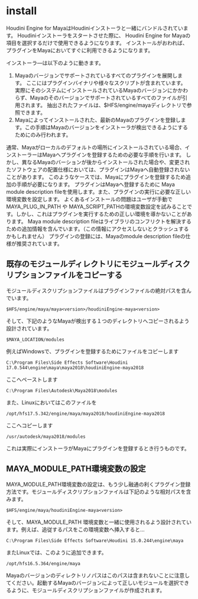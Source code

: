 # install

Houdini Engine for MayaはHoudiniインストーラと一緒にバンドルされています。
Houdiniインストーラをスタートさせた際に、 Houdini Engine for Mayaの項目を選択するだけで使用できるようになります。
インストールがおわれば、プラグインをMayaにおいてすぐに利用できるようになります。

インストーラ―は以下のように動きます。
1. Mayaのバージョンでサポートされているすべてのプラグインを展開します。
ここにはプラグインバイナリや様々なスクリプトが含まれています。
実際にそのシステムにインストールされているMayaのバージョンにかかわらず、Mayaのそのバージョンでサポートされているすべてのファイルが引用されます。
抽出されたファイルは、$HFS/engine/mayaディレクトリで参照できます。
2. Mayaによってインストールされた、最新のMayaのプラグインを登録します。この手順はMayaのバージョンをインストーラが検出できるようにするためにのみ行われます。

通常、Mayaがローカルのデフォルトの場所にインストールされている場合、インストーラーはMayaへプラグインを登録するための必要な手順を行います。
しかし、異なるMayaのバーションが後からインストールされた場合や、変更されたソフトウェアの配置仕様においては、プラグインはMayaへ自動登録されないことがあります。
このようなケースでは、Mayaにプラグインを登録するため追加の手順が必要になります。
プラグインはMayaへ登録するために Maya module description fileを使用します。また、プラグインの実行に必要な正しい環境変数を設定します。
よくあるインストールの問題はユーザが手動でMAYA_PLUG_IN_PATH や MAYA_SCRIPT_PATHの環境変数設定を試みることです。しかし、これはプラグインを実行するための正しい環境を導かないことがあります。
Maya module description fileはライブラリのコンフリクトを解決するための追加情報を含んでいます。（この情報にアクセスしないとクラッシュするかもしれません）
プラグインの登録には、Mayaのmodule description fileの仕様が推奨されています。

## 既存のモジュールディレクトリにモジュールディスクリプションファイルをコピーする
モジュールディスクリプションファイルはプラグインファイルの絶対パスを含んでいます。

```
$HFS/engine/maya/maya<version>/houdiniEngine-maya<version>
```

そして、下記のようなMayaが検出する１つのディレクトリへコピーされるよう設計されています。

```
$MAYA_LOCATION/modules
```


例えばWindowsで、プラグインを登録するためにファイルをコピーします

```
C:\Program Files\Side Effects Software\Houdini 17.0.544\engine\maya\maya2018\houdiniEngine-maya2018
```

ここへペーストします

```
C:\Program Files\Autodesk\Maya2018\modules
```

また、Linuxにおいてはこのファイルを

```
/opt/hfs17.5.342/engine/maya/maya2018/houdiniEngine-maya2018
```

ここへコピーします

```
/usr/autodesk/maya2018/modules
```

これは実際にインストーラがMayaにプラグインを登録するとき行うものです。

## MAYA_MODULE_PATH環境変数の設定

MAYA_MODULE_PATH環境変数の設定は、もう少し融通の利くプラグイン登録方法です。モジュールディスクリプションファイルは下記のような相対パスを含みます。

```
$HFS/engine/maya/houdiniEngine-maya<version>
```

そして、MAYA_MODULE_PATH 環境変数と一緒に使用されるよう設計されています。例えば、追従するパスをこの環境変数へ挿入すると…

```
C:\Program Files\Side Effects Software\Houdini 15.0.244\engine\maya
```

またLinuxでは、このように追加できます。

```
/opt/hfs16.5.364/engine/maya
```

Mayaのバージョンのディレクトリノパスはこのパスは含まれないことに注意してください。起動するMayaのバージョンによって正しいモジュールを選択できるように、モジュールディスクリプションファイルが作成されます。

